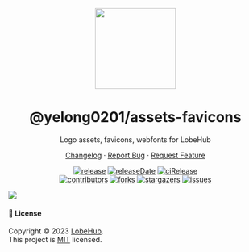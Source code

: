 <p align="center">
  <img width="160" src="https://npm.elemecdn.com/@yelong0201/assets/logo/logo-3d.webp">
</p>
<h1 align="center">@yelong0201/assets-favicons</h1>

<div align="center">

Logo assets, favicons, webfonts for LobeHub

[Changelog](./CHANGELOG.md) · [Report Bug][issues-url] · [Request Feature][issues-url]

<!-- SHIELD GROUP -->

[![release][release-shield]][release-url]
[![releaseDate][release-date-shield]][release-date-url]
[![ciRelease][ci-release-shield]][ci-release-url] <br/>
[![contributors][contributors-shield]][contributors-url]
[![forks][forks-shield]][forks-url]
[![stargazers][stargazers-shield]][stargazers-url]
[![issues][issues-shield]][issues-url]

</div>

![](https://raw.githubusercontent.com/andreasbm/readme/master/assets/lines/rainbow.png)

#### 📝 License

Copyright © 2023 [LobeHub][profile-url]. <br />
This project is [MIT](./LICENSE) licensed.

<!-- LINK GROUP -->

<!-- SHIELD LINK GROUP -->

<!-- release -->

<!-- releaseDate -->

<!-- ciRelease -->

<!-- contributors -->

<!-- forks -->

<!-- stargazers -->

<!-- issues -->

[ci-release-shield]: https://github.com/zhangyelong/lobe-assets/workflows/Release%20CI/badge.svg
[ci-release-url]: https://github.com/zhangyelong/lobe-assets/actions?query=workflow%3ARelease%20CI
[contributors-shield]: https://img.shields.io/github/contributors/zhangyelong/lobe-assets.svg?style=flat
[contributors-url]: https://github.com/zhangyelong/lobe-assets/graphs/contributors
[forks-shield]: https://img.shields.io/github/forks/zhangyelong/lobe-assets.svg?style=flat
[forks-url]: https://github.com/zhangyelong/lobe-assets/network/members
[issues-shield]: https://img.shields.io/github/issues/zhangyelong/lobe-assets.svg?style=flat
[issues-url]: https://github.com/zhangyelong/lobe-assets/issues/new/choose
[profile-url]: https://github.com/lobehub
[release-date-shield]: https://img.shields.io/github/release-date/zhangyelong/lobe-assets?style=flat
[release-date-url]: https://github.com/zhangyelong/lobe-assets/releases
[release-shield]: https://img.shields.io/npm/v/@yelong0201/assets-favicons?label=%F0%9F%A4%AF%20NPM
[release-url]: https://www.npmjs.com/package/@yelong0201/assets-favicons
[stargazers-shield]: https://img.shields.io/github/stars/zhangyelong/lobe-assets.svg?style=flat
[stargazers-url]: https://github.com/zhangyelong/lobe-assets/stargazers

